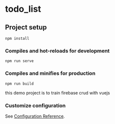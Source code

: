 # todo_list

## Project setup
```
npm install
```

### Compiles and hot-reloads for development
```
npm run serve
```

### Compiles and minifies for production
```
npm run build
```

this demo project is to train firebase crud with vuejs


### Customize configuration
See [Configuration Reference](https://cli.vuejs.org/config/).
